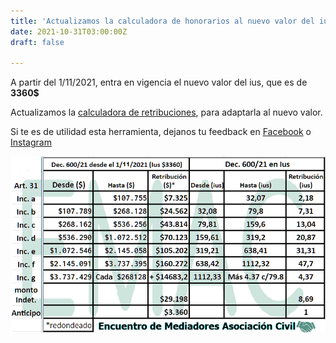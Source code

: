 ```yaml
---
title: 'Actualizamos la calculadora de honorarios al nuevo valor del ius. '
date: 2021-10-31T03:00:00Z
draft: false

---
```

A  partir del 1/11/2021, entra en vigencia el nuevo valor del ius, que es de **3360$**

Actualizamos la [calculadora de retribuciones](https://encuentrodemediadores.org/calculadora-de-retribuciones/), para adaptarla al nuevo valor. 

Si te es de utilidad esta herramienta, dejanos tu feedback en [Facebook](https://www.facebook.com/encuentrosdemediadores/videos/272513181410795) o [Instagram](https://www.instagram.com/p/CUk_uGppjP6/)

![](/images/uploads/honorarios-dec-600-noviembre-2021.png)